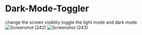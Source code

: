 # Dark-Mode-Toggler
change the screen visiblity toggle the light mode and dark mode
![Screenshot (242)](https://user-images.githubusercontent.com/98319826/167299291-9f27f772-25e9-407b-be9a-4502afed5242.png)
![Screenshot (243)](https://user-images.githubusercontent.com/98319826/167299294-6dc094f5-643b-43d7-9e90-ae5ced2d0795.png)
